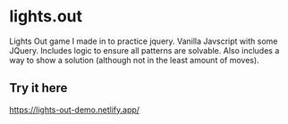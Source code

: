 # lights.out
Lights Out game I made in to practice jquery.  Vanilla Javscript with some JQuery.  Includes logic to ensure all patterns are solvable.  Also includes a way to show a solution (although not in the least amount of moves).

## Try it here  
https://lights-out-demo.netlify.app/
